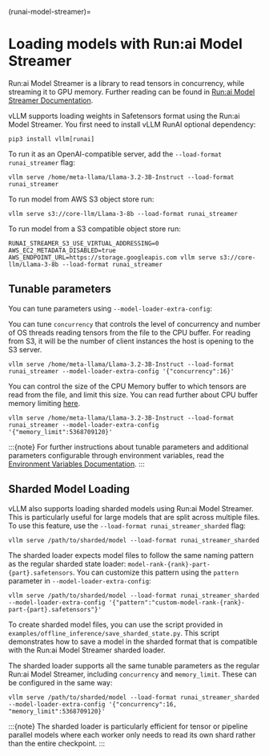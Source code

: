 (runai-model-streamer)=

# Loading models with Run:ai Model Streamer

Run:ai Model Streamer is a library to read tensors in concurrency, while streaming it to GPU memory.
Further reading can be found in [Run:ai Model Streamer Documentation](https://github.com/run-ai/runai-model-streamer/blob/master/docs/README.md).

vLLM supports loading weights in Safetensors format using the Run:ai Model Streamer.
You first need to install vLLM RunAI optional dependency:

```console
pip3 install vllm[runai]
```

To run it as an OpenAI-compatible server, add the `--load-format runai_streamer` flag:

```console
vllm serve /home/meta-llama/Llama-3.2-3B-Instruct --load-format runai_streamer
```

To run model from AWS S3 object store run:

```console
vllm serve s3://core-llm/Llama-3-8b --load-format runai_streamer
```

To run model from a S3 compatible object store run:

```console
RUNAI_STREAMER_S3_USE_VIRTUAL_ADDRESSING=0 AWS_EC2_METADATA_DISABLED=true AWS_ENDPOINT_URL=https://storage.googleapis.com vllm serve s3://core-llm/Llama-3-8b --load-format runai_streamer
```

## Tunable parameters

You can tune parameters using `--model-loader-extra-config`:

You can tune `concurrency` that controls the level of concurrency and number of OS threads reading tensors from the file to the CPU buffer.
For reading from S3, it will be the number of client instances the host is opening to the S3 server.

```console
vllm serve /home/meta-llama/Llama-3.2-3B-Instruct --load-format runai_streamer --model-loader-extra-config '{"concurrency":16}'
```

You can control the size of the CPU Memory buffer to which tensors are read from the file, and limit this size.
You can read further about CPU buffer memory limiting [here](https://github.com/run-ai/runai-model-streamer/blob/master/docs/src/env-vars.md#runai_streamer_memory_limit).

```console
vllm serve /home/meta-llama/Llama-3.2-3B-Instruct --load-format runai_streamer --model-loader-extra-config '{"memory_limit":5368709120}'
```

:::{note}
For further instructions about tunable parameters and additional parameters configurable through environment variables, read the [Environment Variables Documentation](https://github.com/run-ai/runai-model-streamer/blob/master/docs/src/env-vars.md).
:::

## Sharded Model Loading

vLLM also supports loading sharded models using Run:ai Model Streamer. This is particularly useful for large models that are split across multiple files. To use this feature, use the `--load-format runai_streamer_sharded` flag:

```console
vllm serve /path/to/sharded/model --load-format runai_streamer_sharded
```

The sharded loader expects model files to follow the same naming pattern as the regular sharded state loader: `model-rank-{rank}-part-{part}.safetensors`. You can customize this pattern using the `pattern` parameter in `--model-loader-extra-config`:

```console
vllm serve /path/to/sharded/model --load-format runai_streamer_sharded --model-loader-extra-config '{"pattern":"custom-model-rank-{rank}-part-{part}.safetensors"}'
```

To create sharded model files, you can use the script provided in `examples/offline_inference/save_sharded_state.py`. This script demonstrates how to save a model in the sharded format that is compatible with the Run:ai Model Streamer sharded loader.

The sharded loader supports all the same tunable parameters as the regular Run:ai Model Streamer, including `concurrency` and `memory_limit`. These can be configured in the same way:

```console
vllm serve /path/to/sharded/model --load-format runai_streamer_sharded --model-loader-extra-config '{"concurrency":16, "memory_limit":5368709120}'
```

:::{note}
The sharded loader is particularly efficient for tensor or pipeline parallel models where each worker only needs to read its own shard rather than the entire checkpoint.
:::
